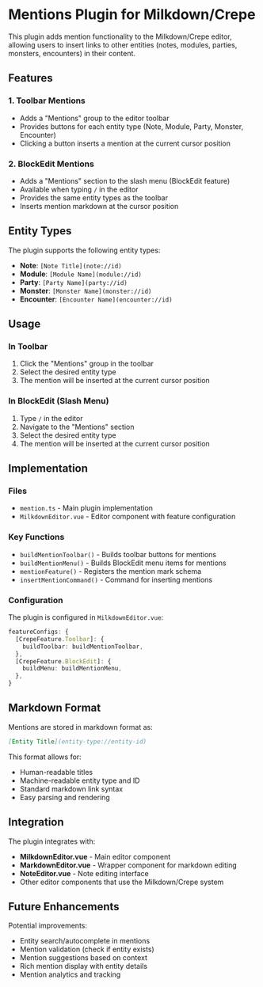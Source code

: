 # Mentions Plugin for Milkdown/Crepe

This plugin adds mention functionality to the Milkdown/Crepe editor, allowing users to insert links to other entities (notes, modules, parties, monsters, encounters) in their content.

## Features

### 1. Toolbar Mentions
- Adds a "Mentions" group to the editor toolbar
- Provides buttons for each entity type (Note, Module, Party, Monster, Encounter)
- Clicking a button inserts a mention at the current cursor position

### 2. BlockEdit Mentions
- Adds a "Mentions" section to the slash menu (BlockEdit feature)
- Available when typing `/` in the editor
- Provides the same entity types as the toolbar
- Inserts mention markdown at the cursor position

## Entity Types

The plugin supports the following entity types:

- **Note**: `[Note Title](note://id)`
- **Module**: `[Module Name](module://id)`
- **Party**: `[Party Name](party://id)`
- **Monster**: `[Monster Name](monster://id)`
- **Encounter**: `[Encounter Name](encounter://id)`

## Usage

### In Toolbar
1. Click the "Mentions" group in the toolbar
2. Select the desired entity type
3. The mention will be inserted at the current cursor position

### In BlockEdit (Slash Menu)
1. Type `/` in the editor
2. Navigate to the "Mentions" section
3. Select the desired entity type
4. The mention will be inserted at the current cursor position

## Implementation

### Files
- `mention.ts` - Main plugin implementation
- `MilkdownEditor.vue` - Editor component with feature configuration

### Key Functions
- `buildMentionToolbar()` - Builds toolbar buttons for mentions
- `buildMentionMenu()` - Builds BlockEdit menu items for mentions
- `mentionFeature()` - Registers the mention mark schema
- `insertMentionCommand()` - Command for inserting mentions

### Configuration
The plugin is configured in `MilkdownEditor.vue`:

```typescript
featureConfigs: {
  [CrepeFeature.Toolbar]: {
    buildToolbar: buildMentionToolbar,
  },
  [CrepeFeature.BlockEdit]: {
    buildMenu: buildMentionMenu,
  },
}
```

## Markdown Format

Mentions are stored in markdown format as:
```markdown
[Entity Title](entity-type://entity-id)
```

This format allows for:
- Human-readable titles
- Machine-readable entity type and ID
- Standard markdown link syntax
- Easy parsing and rendering

## Integration

The plugin integrates with:
- **MilkdownEditor.vue** - Main editor component
- **MarkdownEditor.vue** - Wrapper component for markdown editing
- **NoteEditor.vue** - Note editing interface
- Other editor components that use the Milkdown/Crepe system

## Future Enhancements

Potential improvements:
- Entity search/autocomplete in mentions
- Mention validation (check if entity exists)
- Mention suggestions based on context
- Rich mention display with entity details
- Mention analytics and tracking 